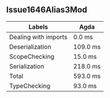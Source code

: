 
## Issue1646Alias3Mod

Labels|Agda
---|---
Dealing with imports|0.0 ms
Deserialization|109.0 ms
ScopeChecking|15.0 ms
Serialization|218.0 ms
Total|593.0 ms
TypeChecking|93.0 ms

